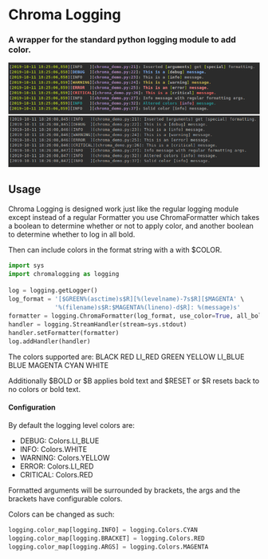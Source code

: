 # Chroma Logging
### A wrapper for the standard python logging module to add color.

![Demo](docs/chroma_demo-colored.png)
![Demo](docs/chroma_demo-uncolored.png)

## Usage
Chroma Logging is designed work just like the regular logging module
except instead of a regular Formatter you use ChromaFormatter which
takes a boolean to determine whether or not to apply color, and another
boolean to determine whether to log in all bold.

Then can include colors in the format string with a with $COLOR.
```python
import sys
import chromalogging as logging

log = logging.getLogger()
log_format = '[$GREEN%(asctime)s$R][%(levelname)-7s$R][$MAGENTA' \
             '%(filename)s$R:$MAGENTA%(lineno)-d$R]: %(message)s'
formatter = logging.ChromaFormatter(log_format, use_color=True, all_bold=True)
handler = logging.StreamHandler(stream=sys.stdout)
handler.setFormatter(formatter)
log.addHandler(handler)
```

The colors supported are:
BLACK RED LI_RED
GREEN YELLOW
LI_BLUE BLUE
MAGENTA CYAN
WHITE

Additionally $BOLD or $B applies bold text and $RESET or $R resets back
to no colors or bold text.

#### Configuration

By default the logging level colors are:
- DEBUG: Colors.LI_BLUE
- INFO: Colors.WHITE
- WARNING: Colors.YELLOW
- ERROR: Colors.LI_RED
- CRITICAL: Colors.RED

Formatted arguments will be surrounded by brackets, the args and the
brackets have configurable colors.

Colors can be changed as such:
```python
logging.color_map[logging.INFO] = logging.Colors.CYAN
logging.color_map[logging.BRACKET] = logging.Colors.RED
logging.color_map[logging.ARGS] = logging.Colors.MAGENTA
```
